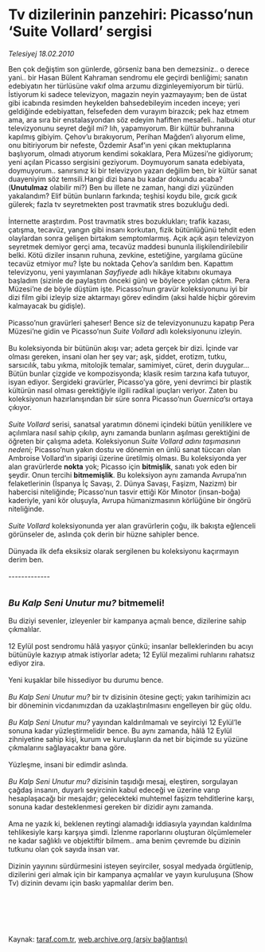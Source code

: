 # Tv dizilerinin panzehiri: Picasso’nun ‘Suite Vollard’ sergisi

*Telesiyej 18.02.2010*

<div class="taraf_structure_2col_1zq">
<div class="margen_n">



 <p>Ben çok değiştim son günlerde, görseniz bana ben demezsiniz.. o derece yani.. bir Hasan Bülent Kahraman sendromu ele geçirdi benliğimi; sanatın edebiyatın her türlüsüne vakıf olma arzumu dizginleyemiyorum bir türlü. İstiyorum ki sadece televizyon, magazin neyin yazmayayım; ben de üstat gibi icabında resimden heykelden bahsedebileyim inceden inceye; yeri geldiğinde edebiyattan, felsefeden dem vurayım birazcık; pek haz etmem ama, ara sıra bir enstalasyondan söz edeyim hafiften mesafeli.. halbuki otur televizyonunu seyret değil mi? Iıh, yapamıyorum. Bir kültür buhranına kapılmış gibiyim. Çehov’u bırakıyorum, Perihan Mağden’i alıyorum elime, onu bitiriyorum bir nefeste, Özdemir Asaf’ın yeni çıkan mektuplarına başlıyorum, olmadı atıyorum kendimi sokaklara, Pera Müzesi’ne gidiyorum; yeni açılan Picasso sergisini geziyorum. Doymuyorum sanata edebiyata, doymuyorum.. sanırsınız ki bir televizyon yazarı değilim ben, bir kültür sanat duayeniyim söz temsili.Hangi dizi bana bu kadar dokundu acaba? (<strong>Unutulmaz</strong> olabilir mi?) Ben bu illete ne zaman, hangi dizi yüzünden yakalandım? Elif bütün bunların farkında; teşhisi koydu bile, gıcık gıcık gülerek; fazla tv seyretmekten post travmatik stres bozukluğu dedi. <br/><br/>İnternette araştırdım. Post travmatik stres bozuklukları; trafik kazası, çatışma, tecavüz, yangın gibi insanı korkutan, fizik bütünlüğünü tehdit eden olaylardan sonra gelişen birtakım semptomlarmış. Açık açık aşırı televizyon seyretmek demiyor gerçi ama, tecavüz maddesi bununla ilişkilendirilebilir belki. Kötü diziler insanın ruhuna, zevkine, estetiğine, yargılama gücüne tecavüz etmiyor mu? İşte bu noktada Çehov’a sarıldım ben. Kapattım televizyonu, yeni yayımlanan <i>Sayfiyede</i> adlı hikâye kitabını okumaya başladım (sizinle de paylaştım önceki gün) ve böylece yoldan çıktım. Pera Müzesi’ne de böyle düştüm işte. Picasso’nun gravür koleksiyonunu iyi bir dizi film gibi izleyip size aktarmayı görev edindim (aksi halde hiçbir görevim kalmayacak bu gidişle). <br/><br/>Picasso’nun gravürleri şaheser! Bence siz de televizyonunuzu kapatıp Pera Müzesi’ne gidin ve Picasso’nun <i>Suite Vollard</i> adlı koleksiyonunu izleyin. <br/><br/>Bu koleksiyonda bir bütünün akışı var; adeta gerçek bir dizi. İçinde var olması gereken, insani olan her şey var; aşk, şiddet, erotizm, tutku, sarsıcılık, tabu yıkma, mitolojik temalar, samimiyet, cüret, derin duygular... Bütün bunlar çizgide ve kompozisyonda; klasik resim tarzına kafa tutuyor, isyan ediyor. Sergideki gravürler, Picasso’ya göre, yeni devrimci bir plastik kültürün nasıl olması gerektiğiyle ilgili radikal ipuçları veriyor. Zaten bu koleksiyonun hazırlanışından bir süre sonra Picasso’nun <i>Guernica</i>’sı ortaya çıkıyor. <i><br/><br/>Suite Vollard</i> serisi, sanatsal yaratımın dönemi içindeki bütün yeniliklere ve açılımlara nasıl sahip çıkılıp, aynı zamanda bunların aşılması gerektiğini de öğreten bir çalışma adeta. Koleksiyonun <em>Suite Vollard adını taşımasının nedeni</em><i>; </i>Picasso’nun yakın dostu ve dönemin en ünlü sanat tüccarı olan Ambroise Vollard’ın siparişi üzerine üretilmiş olması. Bu koleksiyonda yer alan gravürlerde <strong>nokta</strong> yok; Picasso için <b>bitmişlik</b>, sanatı yok eden bir şeydir. Onun tercihi <b>bitmemişlik</b>. Bu koleksiyon aynı zamanda Avrupa’nın felaketlerinin (İspanya İç Savaşı, 2. Dünya Savaşı, Faşizm, Nazizm) bir habercisi niteliğinde; Picasso’nun tasvir ettiği Kör Minotor (insan-boğa) kaderiyle, yani kör oluşuyla, Avrupa hümanizmasının körlüğüne bir öngörü niteliğinde. <i><br/><br/>Suite Vollard</i> koleksiyonunda yer alan gravürlerin çoğu, ilk bakışta eğlenceli görünseler de, aslında çok derin bir hüzne sahipler bence. <br/><br/>Dünyada ilk defa eksiksiz olarak sergilenen bu koleksiyonu kaçırmayın derim ben.<br/><br/>-------------<i></i> <br/><br/><br/><strong><font size="4"><em>Bu Kalp Seni Unutur mu?</em> bitmemeli!</font></strong> <br/><br/>Bu diziyi sevenler, izleyenler bir kampanya açmalı bence, dizilerine sahip çıkmalılar.<br/><br/>12 Eylül post sendromu hâlâ yaşıyor çünkü; insanlar belleklerinden bu acıyı bütünüyle kazıyıp atmak istiyorlar adeta; 12 Eylül mezalimi ruhlarını rahatsız ediyor zira. <br/><br/>Yeni kuşaklar bile hissediyor bu durumu bence.<i> <br/><br/>Bu Kalp Seni Unutur mu?</i> bir tv dizisinin ötesine geçti; yakın tarihimizin acı bir döneminin vicdanımızdan da uzaklaştırılmasını engelleyen bir güç oldu. <i><br/><br/>Bu Kalp Seni Unutur mu?</i> yayından kaldırılmamalı ve seyirciyi 12 Eylül’le sonuna kadar yüzleştirmelidir bence. Bu aynı zamanda, hâlâ 12 Eylül zihniyetine sahip kişi, kurum ve kuruluşların da net bir biçimde su yüzüne çıkmalarını sağlayacaktır bana göre. <br/><br/>Yüzleşme, insani bir edimdir aslında.<i> <br/><br/>Bu Kalp Seni Unutur mu?</i> dizisinin taşıdığı mesaj, eleştiren, sorgulayan çağdaş insanın, duyarlı seyircinin kabul edeceği ve üzerine varıp hesaplaşacağı bir mesajdır; gelecekteki muhtemel faşizm tehditlerine karşı, sonuna kadar desteklenmesi gereken bir dizidir aynı zamanda. <br/><br/>Ama ne yazık ki, beklenen reytingi alamadığı iddiasıyla yayından kaldırılma tehlikesiyle karşı karşıya şimdi. İzlenme raporlarını oluşturan ölçümlemeler ne kadar sağlıklı ve objektiftir bilmem.. ama benim çevremde bu dizinin tutkunu olan çok sayıda insan var. <br/><br/>Dizinin yayınını sürdürmesini isteyen seyirciler, sosyal medyada örgütlenip, dizilerini geri almak için bir kampanya açmalılar ve yayın kuruluşuna (Show Tv) dizinin devamı için baskı yapmalılar derim ben.</p>
<br/>
<br/>
<br/>



<br/>


<div id="taraf_not">
</div>

</div>


</div>

Kaynak: [taraf.com.tr](http://www.taraf.com.tr:80/makale/10104.htm), [web.archive.org (arşiv bağlantısı)](http://web.archive.org/web/20100227084542/http://www.taraf.com.tr:80/makale/10104.htm)
